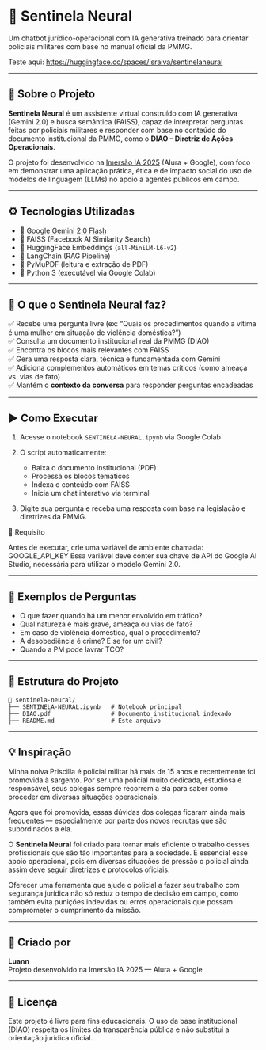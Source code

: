 # 🧠 Sentinela Neural

Um chatbot jurídico-operacional com IA generativa treinado para orientar policiais militares com base no manual oficial da PMMG.

Teste aqui: https://huggingface.co/spaces/lsraiva/sentinelaneural

---

## 📌 Sobre o Projeto

**Sentinela Neural** é um assistente virtual construído com IA generativa (Gemini 2.0) e busca semântica (FAISS), capaz de interpretar perguntas feitas por policiais militares e responder com base no conteúdo do documento institucional da PMMG, como o **DIAO – Diretriz de Ações Operacionais**.

O projeto foi desenvolvido na [Imersão IA 2025](https://www.alura.com.br) (Alura + Google), com foco em demonstrar uma aplicação prática, ética e de impacto social do uso de modelos de linguagem (LLMs) no apoio a agentes públicos em campo.

---

## ⚙️ Tecnologias Utilizadas

- 🤖 [Google Gemini 2.0 Flash](https://ai.google.dev/)
- 🔎 FAISS (Facebook AI Similarity Search)
- 🧠 HuggingFace Embeddings (`all-MiniLM-L6-v2`)
- 🧱 LangChain (RAG Pipeline)
- 📄 PyMuPDF (leitura e extração de PDF)
- 🐍 Python 3 (executável via Google Colab)

---

## 🚨 O que o Sentinela Neural faz?

✅ Recebe uma pergunta livre (ex: “Quais os procedimentos quando a vítima é uma mulher em situação de violência doméstica?”)  
✅ Consulta um documento institucional real da PMMG (DIAO)  
✅ Encontra os blocos mais relevantes com FAISS  
✅ Gera uma resposta clara, técnica e fundamentada com Gemini  
✅ Adiciona complementos automáticos em temas críticos (como ameaça vs. vias de fato)  
✅ Mantém o **contexto da conversa** para responder perguntas encadeadas

---

## ▶️ Como Executar

1. Acesse o notebook `SENTINELA-NEURAL.ipynb` via Google Colab  
2. O script automaticamente:
   - Baixa o documento institucional (PDF)
   - Processa os blocos temáticos
   - Indexa o conteúdo com FAISS
   - Inicia um chat interativo via terminal

3. Digite sua pergunta e receba uma resposta com base na legislação e diretrizes da PMMG.

🔐 Requisito

Antes de executar, crie uma variável de ambiente chamada:
GOOGLE_API_KEY
Essa variável deve conter sua chave de API do Google AI Studio, necessária para utilizar o modelo Gemini 2.0.

---

## 🧪 Exemplos de Perguntas

- O que fazer quando há um menor envolvido em tráfico?
- Qual natureza é mais grave, ameaça ou vias de fato?
- Em caso de violência doméstica, qual o procedimento?
- A desobediência é crime? E se for um civil?
- Quando a PM pode lavrar TCO?

---

## 📂 Estrutura do Projeto

```
📁 sentinela-neural/
├── SENTINELA-NEURAL.ipynb   # Notebook principal
├── DIAO.pdf                 # Documento institucional indexado
├── README.md                # Este arquivo
```

---

## 💡 Inspiração

Minha noiva Priscilla é policial militar há mais de 15 anos e recentemente foi promovida à sargento. Por ser uma policial muito dedicada, estudiosa e responsável, seus colegas sempre recorrem a ela para saber como proceder em diversas situações operacionais.

Agora que foi promovida, essas dúvidas dos colegas ficaram ainda mais frequentes — especialmente por parte dos novos recrutas que são subordinados a ela.

O **Sentinela Neural** foi criado para tornar mais eficiente o trabalho desses profissionais que são tão importantes para a sociedade. É essencial esse apoio operacional, pois em diversas situações de pressão o policial ainda assim deve seguir diretrizes e protocolos oficiais.

Oferecer uma ferramenta que ajude o policial a fazer seu trabalho com segurança jurídica não só reduz o tempo de decisão em campo, como também evita punições indevidas ou erros operacionais que possam comprometer o cumprimento da missão.

---

## 🏁 Criado por

**Luann**  
Projeto desenvolvido na Imersão IA 2025 — Alura + Google

---

## 📜 Licença

Este projeto é livre para fins educacionais. O uso da base institucional (DIAO) respeita os limites da transparência pública e não substitui a orientação jurídica oficial.
